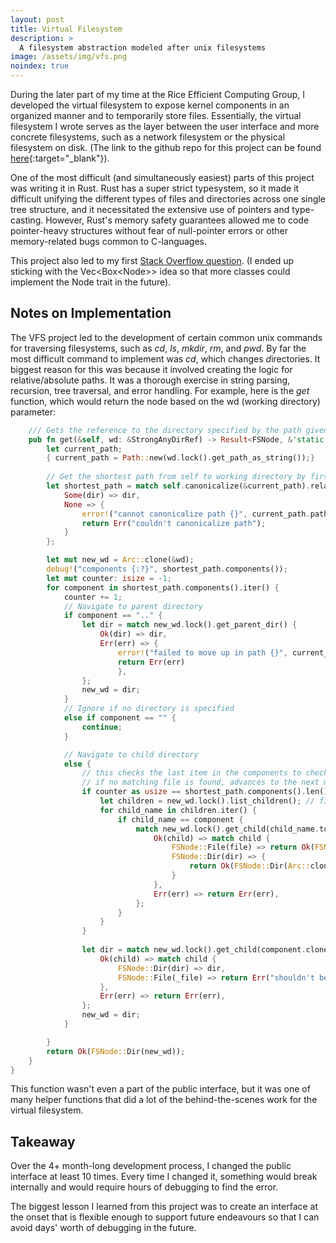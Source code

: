 ```yaml
---
layout: post
title: Virtual Filesystem
description: >
  A filesystem abstraction modeled after unix filesystems
image: /assets/img/vfs.png
noindex: true
---
```


During the later part of my time at the Rice Efficient Computing Group, I developed the virtual filesystem to expose kernel components in an organized manner and to temporarily store files. Essentially, the virtual filesystem I wrote serves as the layer between the user interface and more concrete filesystems, such as a network filesystem or the physical filesystem on disk. (The link to the github repo for this project can be found [here](https://github.com/apham727/virtual-filesystem){:target="_blank"}).

One of the most difficult (and simultaneously easiest) parts of this project was writing it in Rust. Rust has a super strict typesystem, so it made it difficult unifying the different types of files and directories across one single tree structure, and it necessitated the extensive use of pointers and type-casting. However, Rust's memory safety guarantees allowed me to code pointer-heavy structures without fear of null-pointer errors or other memory-related bugs common to C-languages. 

This project also led to my first [Stack Overflow question](https://stackoverflow.com/questions/53216593/vec-of-generics-of-different-concrete-types). (I ended up sticking with the Vec<Box<Node<Other>>> idea so that more classes could implement the Node trait in the future).



## Notes on Implementation
The VFS project led to the development of certain common unix commands for traversing filesystems, such as *cd*, *ls*, *mkdir*, *rm*, and *pwd*. By far the most difficult command to implement was *cd*, which *c*hanges *d*irectories. It biggest reason for this was because it involved creating the logic for relative/absolute paths. It was a thorough exercise in string parsing, recursion, tree traversal, and error handling. For example, here is the *get* function, which would return the node based on the wd (working directory) parameter:

~~~rust
    /// Gets the reference to the directory specified by the path given the current working directory 
    pub fn get(&self, wd: &StrongAnyDirRef) -> Result<FSNode, &'static str> {
        let current_path;
        { current_path = Path::new(wd.lock().get_path_as_string());}
        
        // Get the shortest path from self to working directory by first finding the canonical path of self then the relative path of that path to the 
        let shortest_path = match self.canonicalize(&current_path).relative(&current_path) {
            Some(dir) => dir, 
            None => {
                error!("cannot canonicalize path {}", current_path.path); 
                return Err("couldn't canonicalize path");
            }
        };

        let mut new_wd = Arc::clone(&wd);
        debug!("components {:?}", shortest_path.components());
        let mut counter: isize = -1;
        for component in shortest_path.components().iter() {
            counter += 1; 
            // Navigate to parent directory
            if component == ".." {
                let dir = match new_wd.lock().get_parent_dir() {
                    Ok(dir) => dir,
                    Err(err) => {
                        error!("failed to move up in path {}", current_path.path);
                        return Err(err)
                        }, 
                };
                new_wd = dir;
            }
            // Ignore if no directory is specified 
            else if component == "" {
                continue;
            }

            // Navigate to child directory
            else {
                // this checks the last item in the components to check if it's a file
                // if no matching file is found, advances to the next match block
                if counter as usize == shortest_path.components().len() - 1  && shortest_path.components()[0] != ".." { // FIX LATER
                    let children = new_wd.lock().list_children(); // fixes this so that it uses list_children so we don't preemptively create a bunch of TaskFile objects
                    for child_name in children.iter() {
                        if child_name == component {
                            match new_wd.lock().get_child(child_name.to_string(), false) {
                                Ok(child) => match child {
                                    FSNode::File(file) => return Ok(FSNode::File(Arc::clone(&file))),
                                    FSNode::Dir(dir) => {
                                        return Ok(FSNode::Dir(Arc::clone(&dir)));
                                    }
                                },
                                Err(err) => return Err(err),
                            };                       
                        }
                    }
                }
                               
                let dir = match new_wd.lock().get_child(component.clone().to_string(),  false) {
                    Ok(child) => match child {
                        FSNode::Dir(dir) => dir,
                        FSNode::File(_file) => return Err("shouldn't be a file here"),
                    }, 
                    Err(err) => return Err(err),
                };
                new_wd = dir;
            }

        }
        return Ok(FSNode::Dir(new_wd));
    }
}
~~~
This function wasn't even a part of the public interface, but it was one of many helper functions that did a lot of the behind-the-scenes work for the virtual filesystem. 

## Takeaway
Over the 4+ month-long development process, I changed the public interface at least 10 times. Every time I changed it, something would break internally and would require hours of debugging to find the error. 

The biggest lesson I learned from this project was to create an interface at the onset that is flexible enough to support future endeavours so that I can avoid days' worth of debugging in the future. 